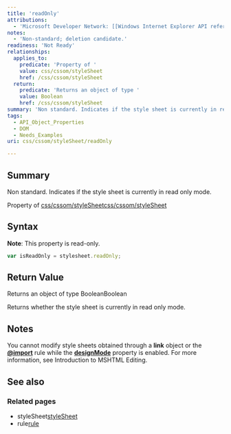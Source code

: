 ```yaml
---
title: 'readOnly'
attributions:
  - 'Microsoft Developer Network: [[Windows Internet Explorer API reference](http://msdn.microsoft.com/en-us/library/ie/hh828809%28v=vs.85%29.aspx) Article]'
notes:
  - 'Non-standard; deletion candidate.'
readiness: 'Not Ready'
relationships:
  applies_to:
    predicate: 'Property of '
    value: css/cssom/styleSheet
    href: /css/cssom/styleSheet
  return:
    predicate: 'Returns an object of type '
    value: Boolean
    href: /css/cssom/styleSheet
summary: 'Non standard. Indicates if the style sheet is currently in read only mode.'
tags:
  - API_Object_Properties
  - DOM
  - Needs_Examples
uri: css/cssom/styleSheet/readOnly

---
```

## Summary

Non standard. Indicates if the style sheet is currently in read only mode.

Property of [css/cssom/styleSheet](/css/cssom/styleSheet)[css/cssom/styleSheet](/css/cssom/styleSheet)

## Syntax

**Note**: This property is read-only.

``` js
var isReadOnly = stylesheet.readOnly;
```

## Return Value

Returns an object of type BooleanBoolean

Returns whether the style sheet is currently in read only mode.

## Notes

You cannot modify style sheets obtained through a **link** object or the [**@import**](/css/atrules/@import) rule while the [**designMode**](/dom/Document/designMode) property is enabled. For more information, see Introduction to MSHTML Editing.

## See also

### Related pages

-   styleSheet[styleSheet](/css/cssom/styleSheet)
-   rule[rule](/css/cssom/rule)
